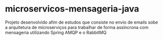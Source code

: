 # microservicos-mensageria-java
Projeto desenvolvido afim de estudos que consiste no envio de emails sobe a arquitetura de microserviços para trabalhar de forma assíncrona com mensageria utilizando Spring AMQP e o RabbitMQ
